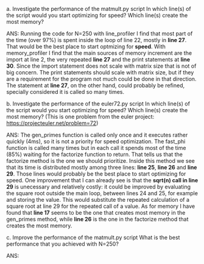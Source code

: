 a. Investigate the performance of the matmult.py script
In which line(s) of the script would you start optimizing for speed? Which line(s) create the most memory?

ANS: Running the code for N=250 with line_profiler I find that most part of the time (over 97%) is spent inside the loop of line 22, mostly in **line 27**. That would be the best place to start optmizing for **speed**. With memory_profiler I find that the main sources of memory increment are the import at line 2, the very repeated **line 27** and the print statements at **line 30**. Since the import statement does not scale with matrix size that is not of big concern. The print statements should scale with matrix size, but if they are a requirement for the program not much could be done in that direction. The statement at **line 27**, on the other hand, could probably be refined, specially considered it is called so many times.

b. Investigate the performance of the euler72.py script
In which line(s) of the script would you start optimizing for speed? Which line(s) create the most memory? (This is one problem from the euler project: https://projecteuler.net/problem=72)

ANS: The gen_primes function is called only once and it executes rather quickly (4ms), so it is not a priority for speed optimization. The fast_phi function is called many times but in each call it spends most of the time (85%) waiting for the factorize function to return. That tells us that the factorize method is the one we should prioritize. Inside this method we see that its time is distributed mostly among three lines: **line 25**, **line 26** and **line 29**. Those lines would probably be the best place to start optimizing for speed. One improvement that I can already see is that the **sqrt(n) call in line 29** is unecessary and relatively costly: it could be improved by evaluating the square root outside the main loop, between lines 24 and 25, for example and storing the value. This would substitute the repeated calculation of a square root at line 29 for the repeated call of a value.
    As for memory I have found that **line 17** seems to be the one that creates most memory in the gen_primes method, while **line 26** is the one in the factorize method that creates the most memory.


c. Improve the performance of the matmult.py script
What is the best performance that you achieved with N=250?

ANS: 